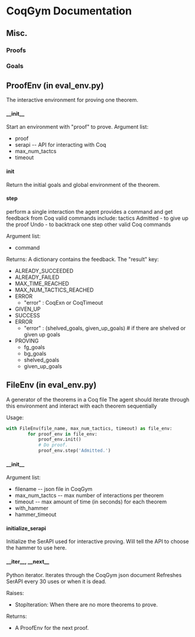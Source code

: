 # CoqGym Documentation

## Misc.
### Proofs
### Goals


## ProofEnv (in eval_env.py)
The interactive environment for proving one theorem.
#### \_\_init__
Start an environment with "proof" to prove.
Argument list:
- proof 
- serapi -- API for interacting with Coq
- max_num_tactcs 
- timeout
#### init
Return the initial goals and global environment of the theorem.
#### step 
perform a single interaction
the agent provides a command and get feedback from Coq
valid commands include:
    tactics
    Admitted - to give up the proof
    Undo - to backtrack one step
    other valid Coq commands

Argument list:
- command

Returns:
A dictionary contains the feedback. The "result" key: 
  - ALREADY_SUCCEEDED
  - ALREADY_FAILED
  - MAX_TIME_REACHED
  - MAX_NUM_TACTICS_REACHED
  - ERROR
    - "error" : CoqExn or CoqTimeout
  - GIVEN_UP
  - SUCCESS
  - ERROR
    - "error" : (shelved_goals, given_up_goals) # if there are shelved or given up goals
  - PROVING 
    - fg_goals
    - bg_goals
    - shelved_goals
    - given_up_goals

## FileEnv (in eval_env.py)
A generator of the theorems in a Coq file
The agent should iterate through this environment and interact with each theorem sequentially

Usage:
```python
with FileEnv(file_name, max_num_tactics, timeout) as file_env:
        for proof_env in file_env:
            proof_env.init()
            # Do proof.
            proof_env.step('Admitted.')
```

#### \_\_init__
Argument list:
- filename -- json file in CoqGym
- max_num_tactcs -- max number of interactions per theorem
- timeout -- max amount of time (in seconds) for each theorem 
- with_hammer
- hammer_timeout

#### initialize_serapi
Initialize the SerAPI used for interactive proving.
Will tell the API to choose the hammer to use here.

#### \_\_iter__, \_\_next__
Python iterator. Iterates through the CoqGym json document
Refreshes SerAPI every 30 uses or when it is dead.

Raises:
 - StopIteration: When there are no more theorems to prove.

Returns:
 - A ProofEnv for the next proof.




